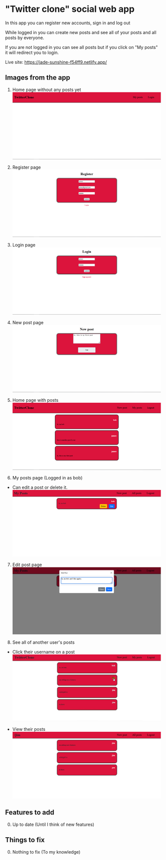 # "Twitter clone" social web app

In this app you can register new accounts, sign in and log out

While logged in you can create new posts and see all of your posts and all posts by everyone.

If you are not logged in you can see all posts but if you click on "My posts" it will redirect you to login.

Live site: https://jade-sunshine-f54ff9.netlify.app/


## Images from the app

1. Home page without any posts yet
![Home page - No posts](https://github.com/owka54/PERN-TwitterClone/blob/master/home-noposts.png?raw=true)

2. Register page
![Register page](https://github.com/owka54/PERN-TwitterClone/blob/master/register-page.png?raw=true)

3. Login page
![Login page](https://github.com/owka54/PERN-TwitterClone/blob/master/login-page.png?raw=true)

4. New post page
![New post page](https://github.com/owka54/PERN-TwitterClone/blob/master/new-post-page.png?raw=true)

5. Home page with posts
![Home page - With posts](https://github.com/owka54/PERN-TwitterClone/blob/master/home-withposts.png?raw=true)

6. My posts page (Logged in as bob)
 - Can edit a post or delete it.
![My posts page](https://github.com/owka54/PERN-TwitterClone/blob/master/my-posts.png?raw=true)

7. Edit post page
![Edit post page](https://github.com/owka54/PERN-TwitterClone/blob/master/edit-post.png?raw=true)

8. See all of another user's posts
- Click their username on a post
![Home page - Hover over username](https://github.com/owka54/PERN-TwitterClone/blob/master/name-hover.png?raw=true)

- View their posts
![User posts page](https://github.com/owka54/PERN-TwitterClone/blob/master/user-posts.png?raw=true)



## Features to add

0. Up to date (Until I think of new features)

## Things to fix

0. Nothing to fix (To my knowledge)
